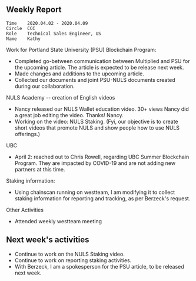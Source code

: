 ## Weekly Report
```
Time	2020.04.02 - 2020.04.09
Circle	CCC
Role	Technical Sales Engineer, US
Name	Kathy
```


Work for Portland State University (PSU) Blockchain Program:
- Completed go-between communication between Multiplied and PSU for the upcoming article. The article is expected to be release next week.
- Made changes and additions to the upcoming article.
- Collected our documents and joint PSU-NULS documents created during our collaboration.

NULS Academy -- creation of English videos
- Nancy released our NULS Wallet education video.  30+ views  Nancy did a great job editing the video.  Thanks! Nancy.
- Working on the video: NULS Staking. (Fyi, our objective is to create short videos that promote NULS and show people how to use NULS offerings.)

UBC
- April 2: reached out to Chris Rowell, regarding UBC Summer  Blockchain Program. They are impacted by  COVID-19 and are not adding new partners at this time.

Staking information:
- Using chainscan running on westteam,  I am modifying it to collect staking information for reporting and tracking, as per Berzeck's request.


Other Activities
- Attended weekly westteam meeting 
 

## Next week's activities
- Continue to work on the NULS Staking video.
- Continue to work on reporting staking activities.
- With Berzeck, I am a spokesperson for the PSU article, to be released next week.


